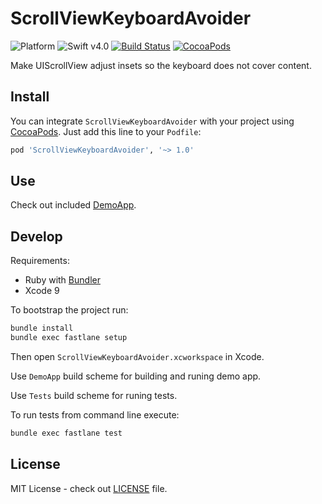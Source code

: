 # ScrollViewKeyboardAvoider

![Platform](https://img.shields.io/badge/platform-iOS-333333.svg)
![Swift v4.0](https://img.shields.io/badge/swift-v4.0-orange.svg)
[![Build Status](https://travis-ci.org/darrarski/ScrollViewKeyboardAvoider.svg?branch=master)](https://travis-ci.org/darrarski/KeyboardFrameChangeListener)
[![CocoaPods](https://img.shields.io/cocoapods/v/ScrollViewKeyboardAvoider.svg)](https://cocoapods.org/pods/ScrollViewKeyboardAvoider)

Make UIScrollView adjust insets so the keyboard does not cover content.

## Install

You can integrate `ScrollViewKeyboardAvoider` with your project using [CocoaPods](https://cocoapods.org). Just add this line to your `Podfile`:

```ruby
pod 'ScrollViewKeyboardAvoider', '~> 1.0'
```

## Use

Check out included [DemoApp](DemoApp).

## Develop

Requirements: 

- Ruby with [Bundler](http://bundler.io)
- Xcode 9

To bootstrap the project run:

```sh
bundle install
bundle exec fastlane setup
```

Then open `ScrollViewKeyboardAvoider.xcworkspace` in Xcode.

Use `DemoApp` build scheme for building and runing demo app.

Use `Tests` build scheme for runing tests.

To run tests from command line execute:

```sh
bundle exec fastlane test
```

## License

MIT License - check out [LICENSE](LICENSE) file.
